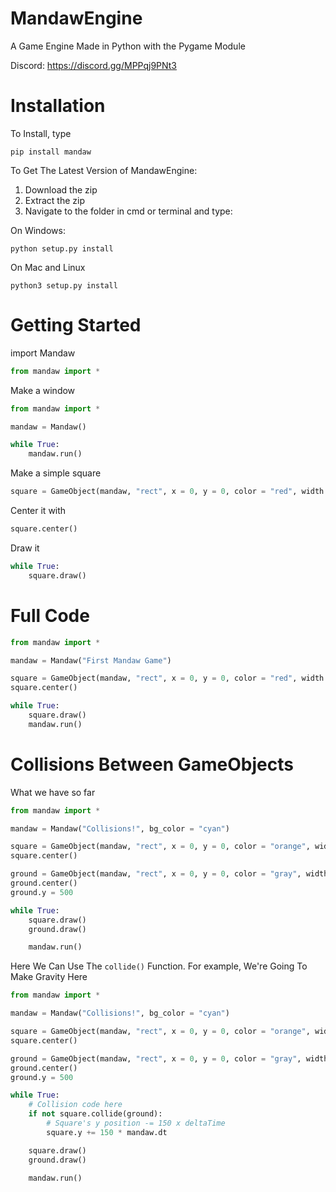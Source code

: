 # MandawEngine
A Game Engine Made in Python with the Pygame Module

Discord: https://discord.gg/MPPqj9PNt3

# Installation
To Install, type
```
pip install mandaw
```
To Get The Latest Version of MandawEngine:
1) Download the zip
2) Extract the zip
3) Navigate to the folder in cmd or terminal and type:

On Windows:
```
python setup.py install
```
On Mac and Linux
```
python3 setup.py install
```

# Getting Started
import Mandaw
```py
from mandaw import *
```

Make a window
```py
from mandaw import *

mandaw = Mandaw() 

while True:
    mandaw.run()
```
Make a simple square
```py
square = GameObject(mandaw, "rect", x = 0, y = 0, color = "red", width = 20, height = 20)
```
Center it with
```py
square.center()
```
Draw it
```py
while True:
    square.draw()
```
# Full Code
```py
from mandaw import *

mandaw = Mandaw("First Mandaw Game")

square = GameObject(mandaw, "rect", x = 0, y = 0, color = "red", width = 20, height = 20)
square.center()

while True:
    square.draw()
    mandaw.run()
```
# Collisions Between GameObjects
What we have so far
```py
from mandaw import *

mandaw = Mandaw("Collisions!", bg_color = "cyan")

square = GameObject(mandaw, "rect", x = 0, y = 0, color = "orange", width = 20, height = 30)
square.center()

ground = GameObject(mandaw, "rect", x = 0, y = 0, color = "gray", width = 5000, height = 100)
ground.center()
ground.y = 500

while True:
    square.draw()
    ground.draw()   

    mandaw.run()
```
Here We Can Use The `collide()` Function. For example, We're Going To Make Gravity Here
```py
from mandaw import *

mandaw = Mandaw("Collisions!", bg_color = "cyan")

square = GameObject(mandaw, "rect", x = 0, y = 0, color = "orange", width = 20, height = 30)
square.center()

ground = GameObject(mandaw, "rect", x = 0, y = 0, color = "gray", width = 5000, height = 100)
ground.center()
ground.y = 500

while True:
    # Collision code here
    if not square.collide(ground):
        # Square's y position -= 150 x deltaTime
        square.y += 150 * mandaw.dt 

    square.draw()
    ground.draw()   

    mandaw.run()
```

